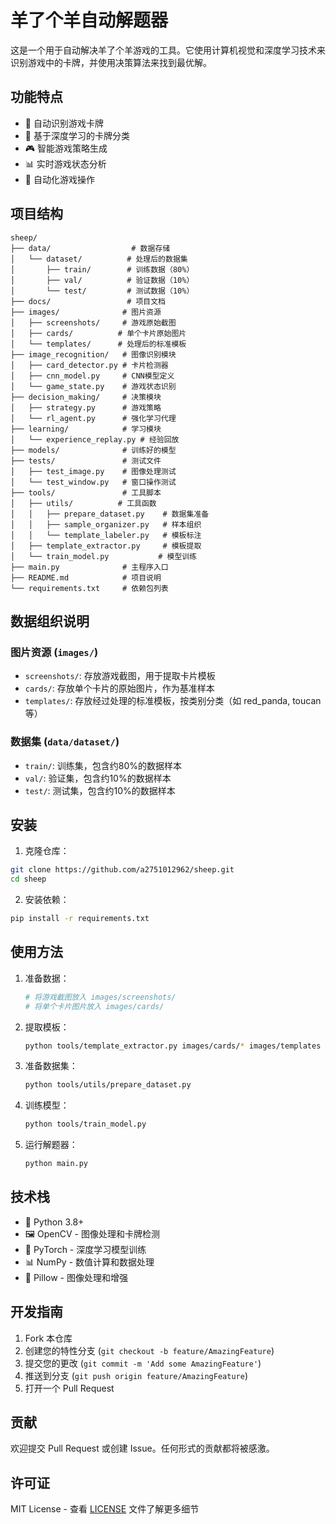 # 羊了个羊自动解题器

这是一个用于自动解决羊了个羊游戏的工具。它使用计算机视觉和深度学习技术来识别游戏中的卡牌，并使用决策算法来找到最优解。

## 功能特点

- 🎯 自动识别游戏卡牌
- 🤖 基于深度学习的卡牌分类
- 🎮 智能游戏策略生成
- 📊 实时游戏状态分析
- 🔄 自动化游戏操作

## 项目结构

```
sheep/
├── data/                  # 数据存储
│   └── dataset/          # 处理后的数据集
│       ├── train/        # 训练数据（80%）
│       ├── val/          # 验证数据（10%）
│       └── test/         # 测试数据（10%）
├── docs/                 # 项目文档
├── images/              # 图片资源
│   ├── screenshots/     # 游戏原始截图
│   ├── cards/          # 单个卡片原始图片
│   └── templates/      # 处理后的标准模板
├── image_recognition/   # 图像识别模块
│   ├── card_detector.py # 卡片检测器
│   ├── cnn_model.py     # CNN模型定义
│   └── game_state.py    # 游戏状态识别
├── decision_making/     # 决策模块
│   ├── strategy.py      # 游戏策略
│   └── rl_agent.py      # 强化学习代理
├── learning/            # 学习模块
│   └── experience_replay.py # 经验回放
├── models/              # 训练好的模型
├── tests/               # 测试文件
│   ├── test_image.py    # 图像处理测试
│   └── test_window.py   # 窗口操作测试
├── tools/               # 工具脚本
│   ├── utils/          # 工具函数
│   │   ├── prepare_dataset.py    # 数据集准备
│   │   ├── sample_organizer.py   # 样本组织
│   │   └── template_labeler.py   # 模板标注
│   ├── template_extractor.py     # 模板提取
│   └── train_model.py           # 模型训练
├── main.py              # 主程序入口
├── README.md            # 项目说明
└── requirements.txt     # 依赖包列表
```

## 数据组织说明

### 图片资源 (`images/`)
- `screenshots/`: 存放游戏截图，用于提取卡片模板
- `cards/`: 存放单个卡片的原始图片，作为基准样本
- `templates/`: 存放经过处理的标准模板，按类别分类（如 red_panda, toucan 等）

### 数据集 (`data/dataset/`)
- `train/`: 训练集，包含约80%的数据样本
- `val/`: 验证集，包含约10%的数据样本
- `test/`: 测试集，包含约10%的数据样本

## 安装

1. 克隆仓库：
```bash
git clone https://github.com/a2751012962/sheep.git
cd sheep
```

2. 安装依赖：
```bash
pip install -r requirements.txt
```

## 使用方法

1. 准备数据：
   ```bash
   # 将游戏截图放入 images/screenshots/
   # 将单个卡片图片放入 images/cards/
   ```

2. 提取模板：
   ```bash
   python tools/template_extractor.py images/cards/* images/templates
   ```

3. 准备数据集：
   ```bash
   python tools/utils/prepare_dataset.py
   ```

4. 训练模型：
   ```bash
   python tools/train_model.py
   ```

5. 运行解题器：
   ```bash
   python main.py
   ```

## 技术栈

- 🐍 Python 3.8+
- 🖼️ OpenCV - 图像处理和卡牌检测
- 🧠 PyTorch - 深度学习模型训练
- 📊 NumPy - 数值计算和数据处理
- 🎨 Pillow - 图像处理和增强

## 开发指南

1. Fork 本仓库
2. 创建您的特性分支 (`git checkout -b feature/AmazingFeature`)
3. 提交您的更改 (`git commit -m 'Add some AmazingFeature'`)
4. 推送到分支 (`git push origin feature/AmazingFeature`)
5. 打开一个 Pull Request

## 贡献

欢迎提交 Pull Request 或创建 Issue。任何形式的贡献都将被感激。

## 许可证

MIT License - 查看 [LICENSE](LICENSE) 文件了解更多细节 

